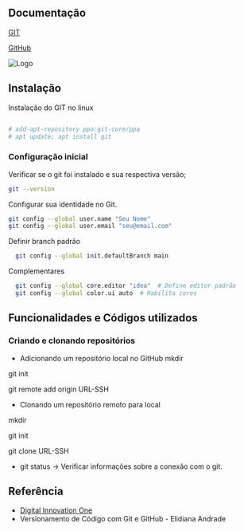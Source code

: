 
## Documentação

[GIT](https://git-scm.com/docs/git/pt_BR)

[GitHub](https://docs.github.com/pt)


![Logo](https://git-scm.com/images/logos/downloads/Git-Logo-2Color.png)


## Instalação

Instalação do GIT no linux

```bash

# add-apt-repository ppa:git-core/ppa
# apt update; apt install git
```

### Configuração inicial

Verificar se o git foi instalado e sua respectiva versão;
```bash
git --version
```
Configurar sua identidade no Git.
```bash
git config --global user.name "Seu Nome"
git config --global user.email "seu@email.com"
```
Definir branch padrão
```bash
  git config --global init.defaultBranch main
```
Complementares
```bash
  git config --global core.editor "idea"  # Define editor padrão
  git config --global color.ui auto  # Habilita cores
```
    
## Funcionalidades e Códigos utilizados

### Criando e clonando repositórios

- Adicionando um repositório local no GitHub
mkdir <nome do repostorio>

git init

git remote add origin URL-SSH

- Clonando um repositório remoto para local

mkdir <nome do repostorio>

git init

git clone URL-SSH <nome da pasta-opcional>

- git status -> Verificar informações sobre a conexão com o git.


## Referência

 - [Digital Innovation One](Dio.me)
 - Versionamento de Código com Git e GitHub - Elidiana Andrade



